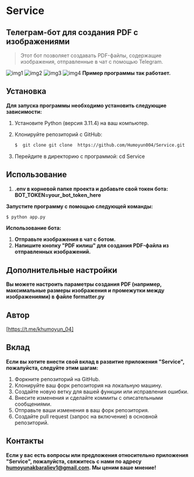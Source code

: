 # Service


## Телеграм-бот для создания PDF с изображениями

> Этот бот позволяет создавать PDF-файлы, содержащие изображения, отправленные в чат с помощью Telegram.

![img1](img/img1.png)
![img2](img/img2.png)
![img3](img/img3.png)
![img4](img/img4.png)
**Пример программы так работает.**


## Установка

**Для запуска программы необходимо установить следующие зависимости:**

1. Установите Python (версия 3.11.4) на ваш компьютер.

2. Клонируйте репозиторий с GitHub:
    ```bash
    $  git clone git clone  https://github.com/Humoyun004/Service.git
    ```
3. Перейдите в директорию с программой:
cd Service

## Использование
1. **.env в корневой папке проекта и добавьте свой токен бота:**
    **BOT_TOKEN=your_bot_token_here**

**Запустите программу с помощью следующей команды:**
```bash
$ python app.py 
```

**Использование бота:**
1. **Отправьте изображения в чат с ботом.**
2. **Напишите кнопку "PDF килиш" для создания PDF-файла из отправленных изображений.**
 

## Дополнительные настройки
**Вы можете настроить параметры создания PDF (например, максимальные размеры изображения и промежутки между изображениями) в файле formatter.py**

## Автор
[https://t.me/khumoyun_04]


## Вклад
**Если вы хотите внести свой вклад в развитие приложения "Service", пожалуйста, следуйте этим шагам:**

1. Форкните репозиторий на GitHub.
2. Клонируйте ваш форк репозитория на локальную машину.
3. Создайте новую ветку для вашей функции или исправления ошибки.
4. Внесите изменения и сделайте коммиты с описательными сообщениями.
5. Отправьте ваши изменения в ваш форк репозитория.
6. Создайте pull request (запрос на включение) в основной репозиторий.


## Контакты
**Если у вас есть вопросы или предложения относительно приложения "Service", пожалуйста, свяжитесь с нами по адресу humoyunakbaraliev1@gmail.com. Мы ценим ваше мнение!**



